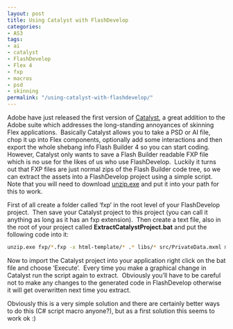 ```yaml
---
layout: post
title: Using Catalyst with FlashDevelop
categories:
- AS3
tags:
- ai
- catalyst
- FlashDevelop
- Flex 4
- fxp
- macros
- psd
- skinning
permalink: "/using-catalyst-with-flashdevelop/"
---
```


Adobe have just released the first version of [Catalyst](http://www.adobe.com/products/flashcatalyst/), a great addition to the Adobe suite which addresses the long-standing annoyances of skinning Flex applications.&#160; Basically Catalyst allows you to take a PSD or AI file, chop it up into Flex components, optionally add some interactions and then export the whole shebang info Flash Builder 4 so you can start coding.&#160; However, Catalyst only wants to save a Flash Builder readable FXP file which is no use for the likes of us who use FlashDevelop.&#160; Luckily it turns out that FXP files are just normal zips of the Flash Builder code tree, so we can extract the assets into a FlashDevelop project using a simple script.&#160; Note that you will need to download [unzip.exe](http://stahlworks.com/dev/index.php?tool=zipunzip) and put it into your path for this to work.

First of all create a folder called ‘fxp’ in the root level of your FlashDevelop project.&#160; Then save your Catalyst project to this project (you can call it anything as long as it has an fxp extension).&#160; Then create a text file, also in the root of your project called **ExtractCatalystProject.bat** and put the following code into it:

```bash
unzip.exe fxp/*.fxp -x html-template/* .* libs/* src/PrivateData.mxml mimetype
```

Now to import the Catalyst project into your application right click on the bat file and choose ‘Execute’.&#160; Every time you make a graphical change in Catalyst run the script again to extract.&#160; Obviously you’ll have to be careful not to make any changes to the generated code in FlashDevelop otherwise it will get overwritten next time you extract.

Obviously this is a very simple solution and there are certainly better ways to do this (C# script macro anyone?), but as a first solution this seems to work ok :)
